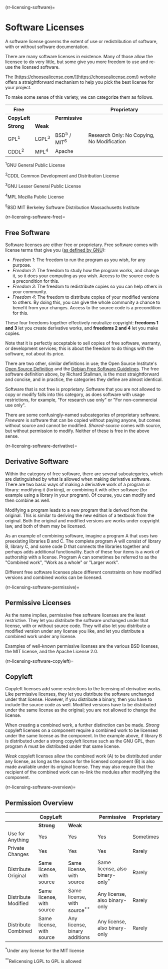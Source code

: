 (rr-licensing-software)=
# Software Licenses

A software license governs the extent of use or redistribution of software, with or without software documentation.

There are many software licenses in existence.
Many of those allow the licensee to do very little, but some give you more freedom to use and re-use the licensed software.

The [https://choosealicense.com/](https://choosealicense.com/) website offers a straightforward mechanism to help you pick the best license for your project.

To make some sense of this variety, we can categorize them as follows.

| **Free**     |      |            | **Proprietary**                                |
|----------|------|------------|--------------------------------------------|
| **CopyLeft** |      | **Permissive** |                                            |
| **Strong**   | **Weak** |            |                                            |
| GPL<sup>1</sup>     | LGPL<sup>3</sup> | BSD<sup>5</sup> / MIT<sup>6</sup> | Research Only: No Copying, No Modification |
| CDDL<sup>2</sup>    | MPL<sup>4</sup>   |  Apache     |                                            |


<sup>1</sup>GNU General Public License

<sup>2</sup>CDDL Common Development and Distribution License

<sup>3</sup>GNU Lesser General Public License

<sup>4</sup>MPL Mozilla Public License

<sup>5</sup>BSD MIT Berkeley Software Distribution Massachusetts Institute

(rr-licensing-software-free)=
## Free Software

Software licenses are either free or proprietary. 
Free software comes with license terms that give you ([as defined by GNU](https://www.gnu.org/philosophy/free-sw.html)):

* _Freedom 1_: The freedom to run the program as you wish, for any purpose.
* _Freedom 2_: The freedom to study how the program works, and change it, so it does your computing as you wish.
Access to the source code is a precondition for this.
* _Freedom 3_: The freedom to redistribute copies so you can help others in your community.
* _Freedom 4_: The freedom to distribute copies of your modified versions to others.
By doing this, you can give the whole community a chance to benefit from your changes. Access to the source code is a precondition for this.

These four freedoms together effectively neutralize copyright: **freedoms 1 and 3** let you create derivative works, and **freedoms 2 and 4** let you make copies.

Note that it is perfectly acceptable to sell copies of free software, warranty, or development services; this is about the freedom to do things with the software, not about its price.

There are two other, similar definitions in use; the Open Source Institute's [Open Source Definition](https://opensource.org/osd-annotated) and the [Debian Free Software Guidelines](https://www.debian.org/social_contract#guidelines).
The free software definition above, by Richard Stallman, is the most straightforward and concise, and in practice, the categories they define are almost identical.

Software that is not free is proprietary.
Software that you are not allowed to copy or modify falls into this category, as does software with usage restrictions, for example, "For research use only" or "For non-commercial use only".

There are some confusingly-named subcategories of proprietary software.
_Freeware_ is software that can be copied without paying anyone, but comes without source and cannot be modified.
_Shared-source_ comes with source, but without permission to modify.
Neither of these is free in the above sense.

(rr-licensing-software-derivative)=
## Derivative Software

Within the category of free software, there are several subcategories, which are distinguished by what is allowed when making derivative software.
There are two basic ways of making a derivative work of a program or library: modifying it (forking), or combining it with other software (for example using a library in your program).
Of course, you can modify and then combine as well.

Modifying a program leads to a new program that is derived from the original. 
This is similar to deriving the new edition of a textbook from the original.
Both the original and modified versions are works under copyright law, and both of them may be licensed.

As an example of combining software, imagine a program A that uses two preexisting libraries B and C.
The complete program A will consist of library B, library C, and some code D that connects the libraries together and perhaps adds additional functionality.
Each of these four items is a work of authorship with a license. 
Program A can sometimes be referred to as the "Combined work", "Work as a whole" or "Larger work".

Different free software licenses place different constraints on how modified versions and combined works can be licensed.

(rr-licensing-software-permissive)=
## Permissive Licenses

As the name implies, permissive free software licenses are the least restrictive.
They let you distribute the software unchanged under that license, with or without source code.
They will also let you distribute a modified version under any license you like, and let you distribute a combined work under any license.

Examples of well-known permissive licenses are the various BSD licenses, the MIT license, and the Apache License 2.0.

(rr-licensing-software-copyleft)=
## Copyleft

Copyleft licenses add some restrictions to the licensing of derivative works.
Like permissive licenses, they let you distribute the software unchanged under that license. 
However, if you distribute a binary, then you have to include the source code as well.
Modified versions have to be distributed under the same license as the original; you are not allowed to change the license.

When creating a combined work, a further distinction can be made.
_Strong_ copyleft licenses on a component require a combined work to be licensed under the same license as the component.
In the example above, if library B is distributed under a strong copyleft license such as the GNU GPL, then program A must be distributed under that same license.

_Weak_ copyleft licenses allow the combined work (A) to be distributed under any license, as long as the source for the licensed component (B) is also made available under its original license.
They may also require that the recipient of the combined work can re-link the modules after modifying the component.

(rr-licensing-software-overview)=
## Permission Overview

|                     | **CopyLeft**                  |                               | **Permissive**                     | **Proprietary** |
|---------------------|---------------------------|-------------------------------|--------------------------------|-------------|
|                     | **Strong**                    | **Weak**                          |                                |             |
| Use for Anything    | Yes                       | Yes                           | Yes                            | Sometimes   |
| Private Changes     | Yes                       | Yes                           | Yes                            | Rarely      |
| Distribute Original | Same license, with source | Same license, with source     | Same license, also binary-only<sup>*</sup> | Rarely      |
| Distribute Modified | Same license, with source | Same license, with source<sup>**</sup>     | Any license, also binary-only  | Rarely      |
| Distribute Combined | Same license, with source | Any license, binary additions | Any license, also binary-only  | Rarely      |

<sup>*</sup>Under any license for the MIT license

<sup>**</sup>Relicensing LGPL to GPL is allowed
